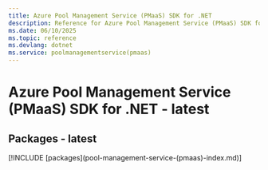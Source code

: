 ```yaml
---
title: Azure Pool Management Service (PMaaS) SDK for .NET
description: Reference for Azure Pool Management Service (PMaaS) SDK for .NET
ms.date: 06/10/2025
ms.topic: reference
ms.devlang: dotnet
ms.service: poolmanagementservice(pmaas)
---
```

# Azure Pool Management Service (PMaaS) SDK for .NET - latest
## Packages - latest
[!INCLUDE [packages](pool-management-service-(pmaas\)-index.md)]